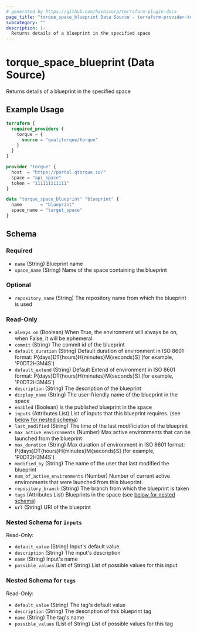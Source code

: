 ```yaml
---
# generated by https://github.com/hashicorp/terraform-plugin-docs
page_title: "torque_space_blueprint Data Source - terraform-provider-torque"
subcategory: ""
description: |-
  Returns details of a blueprint in the specified space
---
```


# torque_space_blueprint (Data Source)

Returns details of a blueprint in the specified space

## Example Usage

```terraform
terraform {
  required_providers {
    torque = {
      source = "qualitorque/torque"
    }
  }
}

provider "torque" {
  host  = "https://portal.qtorque.io/"
  space = "api_space"
  token = "111111111111"
}

data "torque_space_blueprint" "blueprint" {
  name       = "blueprint"
  space_name = "target_space"
}
```

<!-- schema generated by tfplugindocs -->
## Schema

### Required

- `name` (String) Blueprint name
- `space_name` (String) Name of the space containing the blueprint

### Optional

- `repository_name` (String) The repository name from which the blueprint is used

### Read-Only

- `always_on` (Boolean) When True, the environment will always be on, when False, it will be ephemeral.
- `commit` (String) The commit id of the blueprint
- `default_duration` (String) Default duration of environment in ISO 8601 format: P{days}DT{hours}H{minutes}M{seconds}S] (for example, 'P0DT2H3M4S')
- `default_extend` (String) Default Extend of environment in ISO 8601 format: P{days}DT{hours}H{minutes}M{seconds}S] (for example, 'P0DT2H3M4S')
- `description` (String) The description of the blueprint
- `display_name` (String) The user-friendly name of the blueprint in the space
- `enabled` (Boolean) Is the published blueprint in the space
- `inputs` (Attributes List) List of inputs that this blueprint requires. (see [below for nested schema](#nestedatt--inputs))
- `last_modified` (String) The time of the last modificiation of the blueprint
- `max_active_environments` (Number) Max active environments that can be launched from the blueprint
- `max_duration` (String) Max duration of environment in ISO 8601 format: P{days}DT{hours}H{minutes}M{seconds}S] (for example, 'P0DT2H3M4S')
- `modified_by` (String) The name of the user that last modified the blueprint
- `num_of_active_environments` (Number) Number of current active environments that were launched from this blueprint.
- `repository_branch` (String) The branch from which the blueprint is taken
- `tags` (Attributes List) Blueprints in the space (see [below for nested schema](#nestedatt--tags))
- `url` (String) URI of the blueprint

<a id="nestedatt--inputs"></a>
### Nested Schema for `inputs`

Read-Only:

- `default_value` (String) Input's default value
- `description` (String) The input's description
- `name` (String) Input's name
- `possible_values` (List of String) List of possible values for this input


<a id="nestedatt--tags"></a>
### Nested Schema for `tags`

Read-Only:

- `default_value` (String) The tag's default value
- `description` (String) The description of this blueprint tag
- `name` (String) The tag's name
- `possible_values` (List of String) List of possible values for this tag
